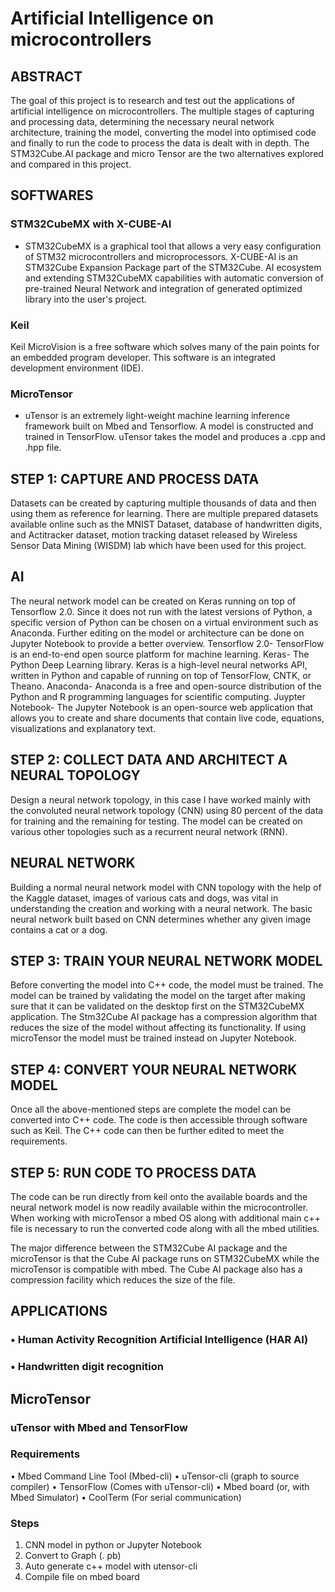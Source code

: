 # Artificial Intelligence on microcontrollers

## ABSTRACT

The goal of this project is to research and test out the applications of artificial intelligence on microcontrollers.
The multiple stages of capturing and processing data, determining the necessary neural network architecture, training the model, converting the model into optimised code and finally to run the code to process the data is dealt with in depth.
The STM32Cube.AI package and micro Tensor are the two alternatives explored and compared in this project.


## SOFTWARES 

### STM32CubeMX with X-CUBE-AI 

-	STM32CubeMX is a graphical tool that allows a very easy configuration of STM32 microcontrollers and microprocessors.
X-CUBE-AI is an STM32Cube Expansion Package part of the STM32Cube.
AI ecosystem and extending STM32CubeMX capabilities with automatic conversion of pre-trained Neural Network and integration of generated optimized library into the user's project.

### Keil

Keil MicroVision is a free software which solves many of the pain points for an embedded program developer.
This software is an integrated development environment (IDE).

### MicroTensor

-	uTensor is an extremely light-weight machine learning inference framework built on Mbed and Tensorflow. 
A model is constructed and trained in TensorFlow. uTensor takes the model and produces a .cpp and .hpp file.

## STEP 1: CAPTURE AND PROCESS DATA

Datasets can be created by capturing multiple thousands of data and then using them as reference for learning.
There are multiple prepared datasets available online such as the MNIST Dataset, database of handwritten digits, and Actitracker dataset, motion tracking dataset released by Wireless Sensor Data Mining (WISDM) lab which have been used for this project.

## AI

The neural network model can be created on Keras running on top of Tensorflow 2.0.
Since it does not run with the latest versions of Python, a specific version of Python can be chosen on a virtual environment such as Anaconda.
Further editing on the model or architecture can be done on Jupyter Notebook to provide a better overview.
Tensorflow 2.0- TensorFlow is an end-to-end open source platform for machine learning.
Keras- The Python Deep Learning library. Keras is a high-level neural networks API, written in Python and capable of running on top of TensorFlow, CNTK, or Theano.
Anaconda- Anaconda is a free and open-source distribution of the Python and R programming languages for scientific computing. 
Juypter Notebook- The Jupyter Notebook is an open-source web application that allows you to create and share documents that contain live code, equations, visualizations and explanatory text.

## STEP 2: COLLECT DATA AND ARCHITECT A NEURAL TOPOLOGY

Design a neural network topology, in this case I have worked mainly with the convoluted neural network topology (CNN) using 80 percent of the data for training and the remaining for testing. 
The model can be created on various other topologies such as a recurrent neural network (RNN).

## NEURAL NETWORK

Building a normal neural network model with CNN topology with the help of the Kaggle dataset, images of various cats and dogs, was vital in understanding the creation and working with a neural network. 
The basic neural network built based on CNN determines whether any given image contains a cat or a dog.

## STEP 3: TRAIN YOUR NEURAL NETWORK MODEL

Before converting the model into C++ code, the model must be trained. 
The model can be trained by validating the model on the target after making sure that it can be validated on the desktop first on the STM32CubeMX application.
The Stm32Cube AI package has a compression algorithm that reduces the size of the model without affecting its functionality. 
If using microTensor the model must be trained instead on Jupyter Notebook.

## STEP 4: CONVERT YOUR NEURAL NETWORK MODEL

Once all the above-mentioned steps are complete the model can be converted into C++ code.
The code is then accessible through software such as Keil. 
The C++ code can then be further edited to meet the requirements. 

## STEP 5: RUN CODE TO PROCESS DATA

The code can be run directly from keil onto the available boards and the neural network model is now readily available within the microcontroller. 
When working with microTensor a mbed OS along with additional main c++ file is necessary to run the converted code along with all the mbed utilities. 

The major difference between the STM32Cube AI package and the microTensor is that the Cube AI package runs on STM32CubeMX while the microTensor is compatible with mbed.
The Cube AI package also has a compression facility which reduces the size of the file. 

## APPLICATIONS

### •	Human Activity Recognition Artificial Intelligence (HAR AI) 
### •	Handwritten digit recognition 

## MicroTensor

### uTensor with Mbed and TensorFlow
 
### Requirements

•	Mbed Command Line Tool (Mbed-cli)
•	uTensor-cli (graph to source compiler)
•	TensorFlow (Comes with uTensor-cli)
•	Mbed board (or, with Mbed Simulator)
•	CoolTerm (For serial communication)

### Steps

1.	CNN model in python or Jupyter Notebook
2.	Convert to Graph (. pb)
3.	Auto generate c++ model with utensor-cli
4.	Compile file on mbed board





